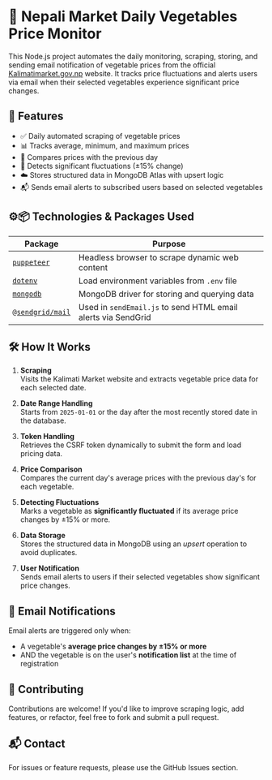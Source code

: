 # 🥦 Nepali Market Daily Vegetables Price Monitor

This Node.js project automates the daily monitoring, scraping, storing, and sending email notification of vegetable prices from the official [Kalimatimarket.gov.np](https://kalimatimarket.gov.np/) website. It tracks price fluctuations and alerts users via email when their selected vegetables experience significant price changes.

## 📌 Features

- ✅ Daily automated scraping of vegetable prices
- 📊 Tracks average, minimum, and maximum prices
- 🔁 Compares prices with the previous day
- 🚨 Detects significant fluctuations (±15% change)
- ☁️ Stores structured data in MongoDB Atlas with upsert logic
- 📬 Sends email alerts to subscribed users based on selected vegetables


## ⚙️📦 Technologies & Packages Used

| Package                            | Purpose                                                       |
|------------------------------------|---------------------------------------------------------------|
| [`puppeteer`](https://www.npmjs.com/package/puppeteer)       | Headless browser to scrape dynamic web content                |
| [`dotenv`](https://www.npmjs.com/package/dotenv)             | Load environment variables from `.env` file                   |
| [`mongodb`](https://www.npmjs.com/package/mongodb)           | MongoDB driver for storing and querying data                  |
| [`@sendgrid/mail`](https://www.npmjs.com/package/@sendgrid/mail) | Used in `sendEmail.js` to send HTML email alerts via SendGrid |


## 🛠️ How It Works

1. **Scraping**  
   Visits the Kalimati Market website and extracts vegetable price data for each selected date.

2. **Date Range Handling**  
   Starts from `2025-01-01` or the day after the most recently stored date in the database.

3. **Token Handling**  
   Retrieves the CSRF token dynamically to submit the form and load pricing data.

4. **Price Comparison**  
   Compares the current day's average prices with the previous day's for each vegetable.

5. **Detecting Fluctuations**  
   Marks a vegetable as **significantly fluctuated** if its average price changes by ±15% or more.

6. **Data Storage**  
   Stores the structured data in MongoDB using an *upsert* operation to avoid duplicates.

7. **User Notification**  
   Sends email alerts to users if their selected vegetables show significant price changes.


## 📨 Email Notifications

Email alerts are triggered only when:

- A vegetable's **average price changes by ±15% or more**
- AND the vegetable is on the user's **notification list** at the time of registration

## 🤝 Contributing
Contributions are welcome! If you'd like to improve scraping logic, add features, or refactor, feel free to fork and submit a pull request.

## 📬 Contact
For issues or feature requests, please use the GitHub Issues section.